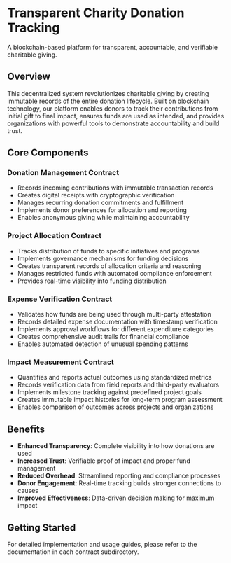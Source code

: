 # Transparent Charity Donation Tracking

A blockchain-based platform for transparent, accountable, and verifiable charitable giving.

## Overview

This decentralized system revolutionizes charitable giving by creating immutable records of the entire donation lifecycle. Built on blockchain technology, our platform enables donors to track their contributions from initial gift to final impact, ensures funds are used as intended, and provides organizations with powerful tools to demonstrate accountability and build trust.

## Core Components

### Donation Management Contract
- Records incoming contributions with immutable transaction records
- Creates digital receipts with cryptographic verification
- Manages recurring donation commitments and fulfillment
- Implements donor preferences for allocation and reporting
- Enables anonymous giving while maintaining accountability

### Project Allocation Contract
- Tracks distribution of funds to specific initiatives and programs
- Implements governance mechanisms for funding decisions
- Creates transparent records of allocation criteria and reasoning
- Manages restricted funds with automated compliance enforcement
- Provides real-time visibility into funding distribution

### Expense Verification Contract
- Validates how funds are being used through multi-party attestation
- Records detailed expense documentation with timestamp verification
- Implements approval workflows for different expenditure categories
- Creates comprehensive audit trails for financial compliance
- Enables automated detection of unusual spending patterns

### Impact Measurement Contract
- Quantifies and reports actual outcomes using standardized metrics
- Records verification data from field reports and third-party evaluators
- Implements milestone tracking against predefined project goals
- Creates immutable impact histories for long-term program assessment
- Enables comparison of outcomes across projects and organizations

## Benefits

- **Enhanced Transparency**: Complete visibility into how donations are used
- **Increased Trust**: Verifiable proof of impact and proper fund management
- **Reduced Overhead**: Streamlined reporting and compliance processes
- **Donor Engagement**: Real-time tracking builds stronger connections to causes
- **Improved Effectiveness**: Data-driven decision making for maximum impact

## Getting Started

For detailed implementation and usage guides, please refer to the documentation in each contract subdirectory.
